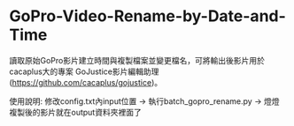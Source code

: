 # GoPro-Video-Rename-by-Date-and-Time
讀取原始GoPro影片建立時間與複製檔案並變更檔名，可將輸出後影片用於cacaplus大的專案 GoJustice影片編輯助理 (https://github.com/cacaplus/gojustice)。

使用說明:
修改config.txt內input位置 -> 執行batch_gopro_rename.py -> 燈燈 複製後的影片就在output資料夾裡面了
